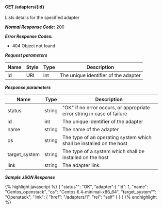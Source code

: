 <h4>GET /adapters/{id}</h4>
Lists details for the specified adapter


***Normal Response Code:*** 200

***Error Response Codes:***

  * 404 Object not found

***Request parameters***

<table class="table table-bordered table-striped">
<thead><th>Name</th>
<th>Style</th>
<th>Type</th>
<th>Description</th>
</thead>

<tbody>

<tr>
<td>id</td>
<td>URI</td>
<td>int </td>
<td>The unique identifier of the adapter</td>
</tr>

</tbody>
</table>

***Response parameters***

<table class="table table-bordered table-striped">
<thead><th>Name</th>
<th>Type</th>
<th>Description</th>

</thead>

<tbody>
<tr>
<td>status</td>
<td>string </td>
<td>
"OK" if no error occurs, or appropriate error string in case of failure
</td>
</tr>


<tr>
<td>id</td>
<td>int </td>
<td>The unique identifier of the adapter</td>
</tr>


<tr>
<td>name</td>
<td>string</td>
<td>The name of the adapter</td>
</tr>


<tr>
<td>os</td>
<td>string </td>
<td>The type of an operating system which shall be installed on the host
</td>
</tr>


<tr>
<td>target_system</td>
<td>string </td>
<td>
The type of a system which shall be installed on the host
</td>
</tr>
<tr>
<td>link</td>
<td>string </td>
<td>
The adapter link.
</td>
</tr>

</tbody>
</table>



***Sample JSON Response***


{% highlight javascript %}
{
    "status"": "OK",
    "adapter":{ 
        "id": 1,
        "name": "Centos_openstack",
        "os": "Centos 6.4-minimal-x86_64",
        "target_system"": "Openstack",
        "link": {
            "href": "/adapters/1",
            "rel": "self"
        }
    }
}
{% endhighlight  %}
